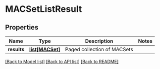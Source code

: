 # MACSetListResult

## Properties
Name | Type | Description | Notes
------------ | ------------- | ------------- | -------------
**results** | [**list[MACSet]**](MACSet.md) | Paged collection of MACSets | 

[[Back to Model list]](../README.md#documentation-for-models) [[Back to API list]](../README.md#documentation-for-api-endpoints) [[Back to README]](../README.md)

